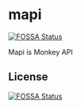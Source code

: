 # mapi
[![FOSSA Status](https://app.fossa.io/api/projects/git%2Bgithub.com%2Fmonkey-company%2Fmapi.svg?type=shield)](https://app.fossa.io/projects/git%2Bgithub.com%2Fmonkey-company%2Fmapi?ref=badge_shield)

Mapi is Monkey API


## License
[![FOSSA Status](https://app.fossa.io/api/projects/git%2Bgithub.com%2Fmonkey-company%2Fmapi.svg?type=large)](https://app.fossa.io/projects/git%2Bgithub.com%2Fmonkey-company%2Fmapi?ref=badge_large)